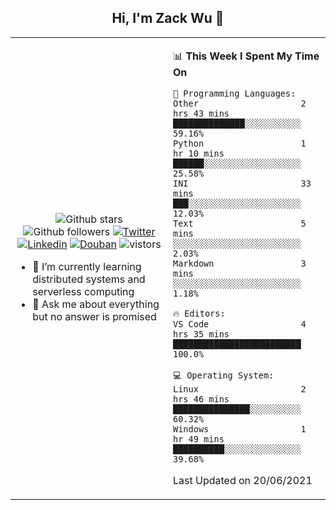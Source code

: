 <h2 align="center"> Hi, I'm Zack Wu 👋 </h2>

<table>
    <tr>
        <td valign="center" width="50%">
            <p align="center">
              <img src="https://img.shields.io/github/stars/keithnull?style=social" alt="Github stars" />
              <img src="https://img.shields.io/github/followers/keithnull?style=social" alt="Github followers" />
              <a href="https://twitter.com/_zackwu"><img src="https://img.shields.io/badge/@__zackwu-1DA1F2?style=flat&logo=Twitter&logoColor=white" alt="Twitter"/></a>
              <a href="https://www.linkedin.com/in/wuzhengke/?locale=en_US"><img src="https://img.shields.io/badge/@wuzhengke-0073b1?style=flat&logo=LinkedIn&logoColor=white" alt="Linkedin" /></a>
              <a href="https://www.douban.com/people/keith1"><img src="https://img.shields.io/badge/@keith1-007722?style=flat&logo=Douban&logoColor=white" alt="Douban" /></a>
              <img src="https://visitor-badge.glitch.me/badge?page_id=keithnull" alt="vistors" />
            </p>
            <ul>
                <li>🌱 I’m currently learning distributed systems and serverless computing</li>
                <li>💬 Ask me about everything but no answer is promised</li>
            </ul>
        </td>
       <td valign="top" width="50%">
    
<!--START_SECTION:waka-->
📊 **This Week I Spent My Time On** 

```text
💬 Programming Languages: 
Other                    2 hrs 43 mins       ██████████████░░░░░░░░░░░   59.16% 
Python                   1 hr 10 mins        ██████░░░░░░░░░░░░░░░░░░░   25.58% 
INI                      33 mins             ███░░░░░░░░░░░░░░░░░░░░░░   12.03% 
Text                     5 mins              ░░░░░░░░░░░░░░░░░░░░░░░░░   2.03% 
Markdown                 3 mins              ░░░░░░░░░░░░░░░░░░░░░░░░░   1.18%

🔥 Editors: 
VS Code                  4 hrs 35 mins       █████████████████████████   100.0%

💻 Operating System: 
Linux                    2 hrs 46 mins       ███████████████░░░░░░░░░░   60.32% 
Windows                  1 hr 49 mins        ██████████░░░░░░░░░░░░░░░   39.68%

```


 Last Updated on 20/06/2021
<!--END_SECTION:waka-->
</td></tr>
</table>



